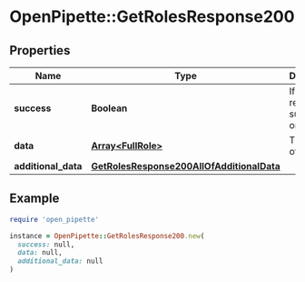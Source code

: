 # OpenPipette::GetRolesResponse200

## Properties

| Name | Type | Description | Notes |
| ---- | ---- | ----------- | ----- |
| **success** | **Boolean** | If the response is successful or not | [optional] |
| **data** | [**Array&lt;FullRole&gt;**](FullRole.md) | The array of roles | [optional] |
| **additional_data** | [**GetRolesResponse200AllOfAdditionalData**](GetRolesResponse200AllOfAdditionalData.md) |  | [optional] |

## Example

```ruby
require 'open_pipette'

instance = OpenPipette::GetRolesResponse200.new(
  success: null,
  data: null,
  additional_data: null
)
```

